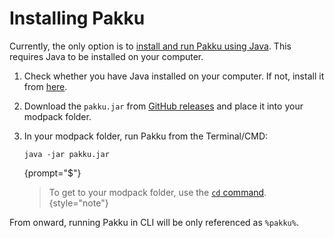 # Installing Pakku

[//]: # (To run Pakku, you have two options:)

Currently, the only option is to [install and run Pakku using Java](#install-java).
This requires Java to be installed on your computer.

[//]: # (2. [Run Pakku as native executable]&#40;#running_pakku_as_native_executable&#41;.)

[//]: # (    - Depending on your operating system, you will need to use a different version of native Pakku.)

<procedure title="Install and run Pakku using Java" id="install-java">

1. Check whether you have Java installed on your computer.
   If not, install it from [here](https://www.java.com/en/download/).

2. Download the `pakku.jar` from [GitHub releases]
   and place it into your modpack folder.

3. In your modpack folder, run Pakku from the Terminal/CMD:
   ```
   java -jar pakku.jar
   ```
   {prompt="$"}

   > To get to your modpack folder, use the [`cd` command](https://en.wikipedia.org/wiki/Cd_(command)).
   {style="note"}

</procedure>

[//]: # (<procedure title="Running Pakku as native executable" id="running_pakku_as_native_executable">)

[//]: # ()
[//]: # (1. Download the [respective native executable]&#40;#exe&#41; from [GitHub releases])

[//]: # (   and place it into your modpack folder.)

[//]: # ()
[//]: # (   | Operating System | Native Executable |)

[//]: # (   |------------------|-------------------|)

[//]: # (   | Linux            | `pakku`           |)

[//]: # (   | macOS            | `pakku-macos`     |)

[//]: # (   | Windows          | `pakku.exe`       |)

[//]: # (   {id="exe"})

[//]: # ()
[//]: # (   > For macOS, only versions 11 and higher are supported!)

[//]: # (   {style="warning"})

[//]: # ()
[//]: # (2. In your modpack folder, run Pakku from the Terminal/CMD:)

[//]: # (   <tabs>)

[//]: # (   <tab title="Linux">)

[//]: # ()
[//]: # (   ```)

[//]: # (   ./pakku)

[//]: # (   ```)

[//]: # (   {prompt="$"})

[//]: # ()
[//]: # (   </tab>)

[//]: # (   <tab title="macOS">)

[//]: # ()
[//]: # (   ```)

[//]: # (   ./pakku-macos)

[//]: # (   ```)

[//]: # (   {prompt="$"})

[//]: # ()
[//]: # (   </tab>)

[//]: # (   <tab title="Windows">)

[//]: # ()
[//]: # (   ```)

[//]: # (   .\pakku.exe)

[//]: # (   ```)

[//]: # (   {prompt="$"})

[//]: # ()
[//]: # (   </tab>)

[//]: # (   </tabs>)

[//]: # ()
[//]: # (</procedure>)

<note>
   <p>From onward, running Pakku in CLI will be only referenced
   as <code>%pakku%</code>.</p>
</note>
   
[GitHub releases]: https://github.com/juraj-hrivnak/Pakku/releases/latest